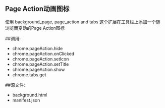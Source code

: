 ﻿Page Action动画图标
--------------------
使用 background_page, page_action and tabs
这个扩展在工具栏上添加一个随浏览而变动的Page Action图标

##调用:
 - chrome.pageAction.hide
 - chrome.pageAction.onClicked
 - chrome.pageAction.setIcon
 - chrome.pageAction.setTitle
 - chrome.pageAction.show
 - chrome.tabs.get

##源文件:
 - background.html
 - manifest.json